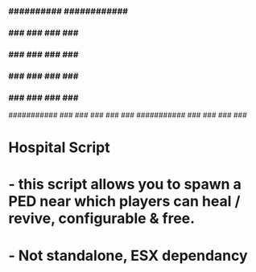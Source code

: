 ###           ##########   ############      ###############
###          ###           ###        ###    ###           ###
###              ###       ###     ###       ###            ###
###                  ###   ###   ###         ###           ###
###        ###      ###    ###      ###      ###############
########### ###    ###     ###        ###    ###
###########   ###          ###          ###  ###



#   Hospital Script
#   - this script allows you to spawn a PED near which players can heal / revive, configurable & free. 
#   - Not standalone, ESX dependancy
